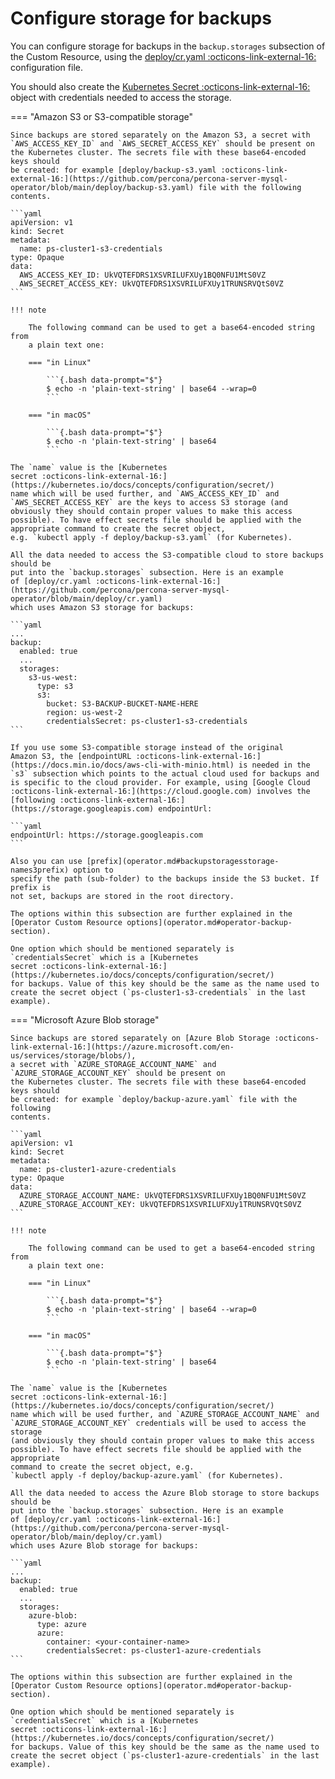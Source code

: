 # Configure storage for backups

You can configure storage for backups in the `backup.storages` subsection of the
Custom Resource, using the [deploy/cr.yaml :octicons-link-external-16:](https://github.com/percona/percona-server-mysql-operator/blob/main/deploy/cr.yaml)
configuration file.

You should also create the [Kubernetes Secret :octicons-link-external-16:](https://kubernetes.io/docs/concepts/configuration/secret/)
object with credentials needed to access the storage.

=== "Amazon S3 or S3-compatible storage"

    Since backups are stored separately on the Amazon S3, a secret with
    `AWS_ACCESS_KEY_ID` and `AWS_SECRET_ACCESS_KEY` should be present on
    the Kubernetes cluster. The secrets file with these base64-encoded keys should
    be created: for example [deploy/backup-s3.yaml :octicons-link-external-16:](https://github.com/percona/percona-server-mysql-operator/blob/main/deploy/backup-s3.yaml) file with the following
    contents.

    ```yaml
    apiVersion: v1
    kind: Secret
    metadata:
      name: ps-cluster1-s3-credentials
    type: Opaque
    data:
      AWS_ACCESS_KEY_ID: UkVQTEFDRS1XSVRILUFXUy1BQ0NFU1MtS0VZ
      AWS_SECRET_ACCESS_KEY: UkVQTEFDRS1XSVRILUFXUy1TRUNSRVQtS0VZ
    ```

    !!! note

        The following command can be used to get a base64-encoded string from
        a plain text one:    

        === "in Linux"

            ```{.bash data-prompt="$"}
            $ echo -n 'plain-text-string' | base64 --wrap=0
            ```    

        === "in macOS"

            ```{.bash data-prompt="$"}
            $ echo -n 'plain-text-string' | base64
            ```    

    The `name` value is the [Kubernetes
    secret :octicons-link-external-16:](https://kubernetes.io/docs/concepts/configuration/secret/)
    name which will be used further, and `AWS_ACCESS_KEY_ID` and
    `AWS_SECRET_ACCESS_KEY` are the keys to access S3 storage (and
    obviously they should contain proper values to make this access
    possible). To have effect secrets file should be applied with the
    appropriate command to create the secret object,
    e.g. `kubectl apply -f deploy/backup-s3.yaml` (for Kubernetes).

    All the data needed to access the S3-compatible cloud to store backups should be
    put into the `backup.storages` subsection. Here is an example
    of [deploy/cr.yaml :octicons-link-external-16:](https://github.com/percona/percona-server-mysql-operator/blob/main/deploy/cr.yaml)
    which uses Amazon S3 storage for backups:

    ```yaml
    ...
    backup:
      enabled: true
      ...
      storages:
        s3-us-west:
          type: s3
          s3:
            bucket: S3-BACKUP-BUCKET-NAME-HERE
            region: us-west-2
            credentialsSecret: ps-cluster1-s3-credentials
    ```

    If you use some S3-compatible storage instead of the original
    Amazon S3, the [endpointURL :octicons-link-external-16:](https://docs.min.io/docs/aws-cli-with-minio.html) is needed in the `s3` subsection which points to the actual cloud used for backups and
    is specific to the cloud provider. For example, using [Google Cloud :octicons-link-external-16:](https://cloud.google.com) involves the [following :octicons-link-external-16:](https://storage.googleapis.com) endpointUrl:

    ```yaml
    endpointUrl: https://storage.googleapis.com
    ```

    Also you can use [prefix](operator.md#backupstoragesstorage-names3prefix) option to
    specify the path (sub-folder) to the backups inside the S3 bucket. If prefix is
    not set, backups are stored in the root directory.

    The options within this subsection are further explained in the
    [Operator Custom Resource options](operator.md#operator-backup-section).

    One option which should be mentioned separately is
    `credentialsSecret` which is a [Kubernetes
    secret :octicons-link-external-16:](https://kubernetes.io/docs/concepts/configuration/secret/)
    for backups. Value of this key should be the same as the name used to
    create the secret object (`ps-cluster1-s3-credentials` in the last
    example).

=== "Microsoft Azure Blob storage"

    Since backups are stored separately on [Azure Blob Storage :octicons-link-external-16:](https://azure.microsoft.com/en-us/services/storage/blobs/),
    a secret with `AZURE_STORAGE_ACCOUNT_NAME` and `AZURE_STORAGE_ACCOUNT_KEY` should be present on
    the Kubernetes cluster. The secrets file with these base64-encoded keys should
    be created: for example `deploy/backup-azure.yaml` file with the following
    contents.

    ```yaml
    apiVersion: v1
    kind: Secret
    metadata:
      name: ps-cluster1-azure-credentials
    type: Opaque
    data:
      AZURE_STORAGE_ACCOUNT_NAME: UkVQTEFDRS1XSVRILUFXUy1BQ0NFU1MtS0VZ
      AZURE_STORAGE_ACCOUNT_KEY: UkVQTEFDRS1XSVRILUFXUy1TRUNSRVQtS0VZ
    ```

    !!! note

        The following command can be used to get a base64-encoded string from
        a plain text one:    

        === "in Linux"

            ```{.bash data-prompt="$"}
            $ echo -n 'plain-text-string' | base64 --wrap=0
            ```    

        === "in macOS"

            ```{.bash data-prompt="$"}
            $ echo -n 'plain-text-string' | base64
            ```    

    The `name` value is the [Kubernetes
    secret :octicons-link-external-16:](https://kubernetes.io/docs/concepts/configuration/secret/)
    name which will be used further, and `AZURE_STORAGE_ACCOUNT_NAME` and
    `AZURE_STORAGE_ACCOUNT_KEY` credentials will be used to access the storage
    (and obviously they should contain proper values to make this access
    possible). To have effect secrets file should be applied with the appropriate
    command to create the secret object, e.g.
    `kubectl apply -f deploy/backup-azure.yaml` (for Kubernetes).

    All the data needed to access the Azure Blob storage to store backups should be
    put into the `backup.storages` subsection. Here is an example
    of [deploy/cr.yaml :octicons-link-external-16:](https://github.com/percona/percona-server-mysql-operator/blob/main/deploy/cr.yaml)
    which uses Azure Blob storage for backups:

    ```yaml
    ...
    backup:
      enabled: true
      ...
      storages:
        azure-blob:
          type: azure
          azure:
            container: <your-container-name>
            credentialsSecret: ps-cluster1-azure-credentials
    ```

    The options within this subsection are further explained in the
    [Operator Custom Resource options](operator.md#operator-backup-section).

    One option which should be mentioned separately is
    `credentialsSecret` which is a [Kubernetes
    secret :octicons-link-external-16:](https://kubernetes.io/docs/concepts/configuration/secret/)
    for backups. Value of this key should be the same as the name used to
    create the secret object (`ps-cluster1-azure-credentials` in the last
    example).
